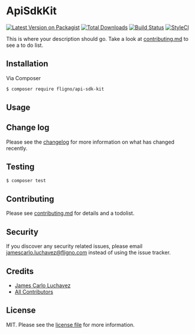 # ApiSdkKit

[![Latest Version on Packagist][ico-version]][link-packagist]
[![Total Downloads][ico-downloads]][link-downloads]
[![Build Status][ico-travis]][link-travis]
[![StyleCI][ico-styleci]][link-styleci]

This is where your description should go. Take a look at [contributing.md](contributing.md) to see a to do list.

## Installation

Via Composer

``` bash
$ composer require fligno/api-sdk-kit
```

## Usage

## Change log

Please see the [changelog](changelog.md) for more information on what has changed recently.

## Testing

``` bash
$ composer test
```

## Contributing

Please see [contributing.md](contributing.md) for details and a todolist.

## Security

If you discover any security related issues, please email jamescarlo.luchavez@fligno.com instead of using the issue tracker.

## Credits

- [James Carlo Luchavez][link-author]
- [All Contributors][link-contributors]

## License

MIT. Please see the [license file](license.md) for more information.

[ico-version]: https://img.shields.io/packagist/v/fligno/api-sdk-kit.svg?style=flat-square
[ico-downloads]: https://img.shields.io/packagist/dt/fligno/api-sdk-kit.svg?style=flat-square
[ico-travis]: https://img.shields.io/travis/fligno/api-sdk-kit/master.svg?style=flat-square
[ico-styleci]: https://styleci.io/repos/12345678/shield

[link-packagist]: https://packagist.org/packages/fligno/api-sdk-kit
[link-downloads]: https://packagist.org/packages/fligno/api-sdk-kit
[link-travis]: https://travis-ci.org/fligno/api-sdk-kit
[link-styleci]: https://styleci.io/repos/12345678
[link-author]: https://github.com/fligno
[link-contributors]: ../../contributors
